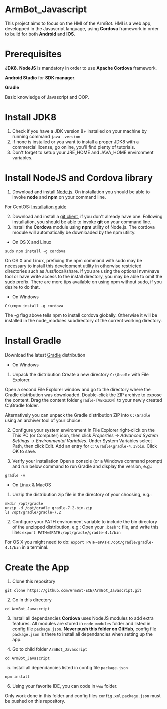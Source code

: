 # ArmBot_Javascript
This project aims to focus on the HMI of the ArmBot. HMI is a web app, developped in the Javascript language, using **Cordova** framework in order to build for both **Android** and **IOS**.

# Prerequisites
**JDK8**.
**NodeJS** is mandatory in order to use **Apache Cordova** framework.

**Android Studio** for **SDK manager**.

**Gradle**

Basic knowledge of Javascript and OOP.

# Install JDK8
1. Check if you have a JDK version 8+ installed on your machine by running command `java -version`
2. If none is installed or you want to install a proper JDK8 with a commercial license, go online, you'll find plenty of tutorials.
3. Don't forget to setup your JRE_HOME and JAVA_HOME environment variables.

# Install NodeJS and Cordova library
1. Download and install [Node.js](https://nodejs.org/en/download/). On installation you should be able to invoke **node** and **npm** on your command line.

For CentOS: [Installation guide](https://matthiashoys.wordpress.com/2020/01/15/how-to-upgrade-node-js-from-v6-to-v12-on-centos-linux-7/)

2. Download and install a [git client](http://git-scm.com/downloads), if you don't already have one. Following installation, you should be able to invoke **git** on your command line.
3. Install the **Cordova** module using **npm** utility of Node.js. The cordova module will automatically be downloaded by the npm utility.
* On OS X and Linux

`sudo npm install -g cordova`

On OS X and Linux, prefixing the npm command with sudo may be necessary to install this development utility in otherwise restricted directories such as /usr/local/share. If you are using the optional nvm/nave tool or have write access to the install directory, you may be able to omit the sudo prefix. There are more tips available on using npm without sudo, if you desire to do that.

* On Windows

`C:\>npm install -g cordova`

The -g flag above tells npm to install cordova globally. Otherwise it will be installed in the node_modules subdirectory of the current working directory.

# Install Gradle
Download the latest [Gradle](https://gradle.org/releases/) distribution

* On Windows
1. Unpack the distribution Create a new directory `C:\Gradle` with File Explorer.

Open a second File Explorer window and go to the directory where the Gradle distribution was downloaded. Double-click the ZIP archive to expose the content. Drag the content folder `gradle-[VERSION]` to your newly created C:\Gradle folder.

Alternatively you can unpack the Gradle distribution ZIP into `C:\Gradle` using an archiver tool of your choice.

2. Configure your system environment
In File Explorer right-click on the This PC (or Computer) icon, then click *Properties -> Advanced System Settings -> Environmental Variables*.
Under System Variables select Path, then click Edit. Add an entry for `C:\Gradle\gradle-4.1\bin`. Click OK to save.

3. Verify your installation
Open a console (or a Windows command prompt) and run below command to run Gradle and display the version, e.g.:

`gradle -v`

* On Linux & MacOS

1. Unzip the distribution zip file in the directory of your choosing, e.g.:
```
mkdir /opt/gradle
unzip -d /opt/gradle gradle-7.2-bin.zip
ls /opt/gradle/gradle-7.2
```

2. Configure your PATH environment variable to include the bin directory of the unzipped distribution, e.g.:
Open your `.bashrc` file, and write this line:
`export PATH=$PATH:/opt/gradle/gradle-4.1/bin`

For OS X you might need to do: `export PATH=$PATH:/opt/gradle/gradle-4.1/bin` in a terminal.

# Create the App
1. Clone this repository

`git clone https://github.com/ArmBot-ECE/ArmBot_Javascript.git`

2. Go in this directory

`cd ArmBot_Javascript`

3. Install all dependancies
**Cordova** uses NodeJS modules to add extra features. All modules are stored in `node_modules` folder and listed in config file `package.json`. **Never push this folder on GitHub**, config file `package.json` is there to install all dependancies when setting up the app.

4. Go to child folder `ArmBot_Javascript`

`cd ArmBot_Javascript`

5. Install all dependancies listed in config file `package.json`

`npm install`

6. Using your favorite IDE, you can code in `www` folder.

Only work done in this folder and config files `config.xml` `package.json` must be pushed on this repository.



